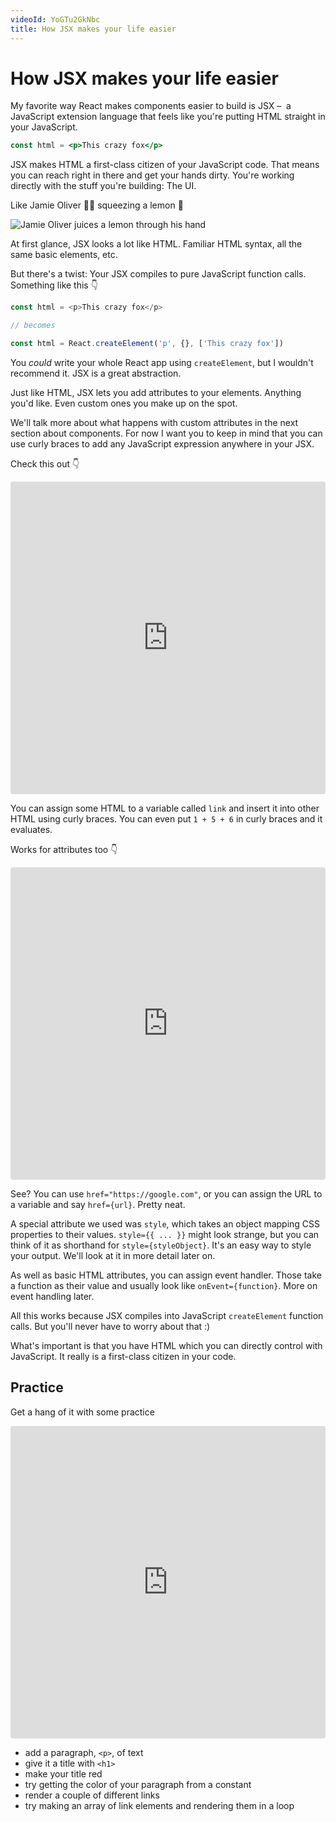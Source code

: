 ```yaml
---
videoId: YoGTu2GkNbc
title: How JSX makes your life easier
---
```


# How JSX makes your life easier

My favorite way React makes components easier to build is JSX –  a JavaScript extension language that feels like you're putting HTML straight in your JavaScript.

```jsx
const html = <p>This crazy fox</p>
```

JSX makes HTML a first-class citizen of your JavaScript code. That means you can reach right in there and get your hands dirty. You're working directly with the stuff you're building: The UI.

Like Jamie Oliver 👨‍🍳 squeezing a lemon 🍋

![Jamie Oliver juices a lemon through his hand](./img/jamie-oliver-lemon.gif)

At first glance, JSX looks a lot like HTML. Familiar HTML syntax, all the same basic elements, etc.

But there's a twist: Your JSX compiles to pure JavaScript function calls. Something like this 👇

```javascript
const html = <p>This crazy fox</p>

// becomes

const html = React.createElement('p', {}, ['This crazy fox'])
```

You _could_ write your whole React app using `createElement`, but I wouldn't recommend it. JSX is a great abstraction.

Just like HTML, JSX lets you add attributes to your elements. Anything you'd like. Even custom ones you make up on the spot.

We'll talk more about what happens with custom attributes in the next section about components. For now I want you to keep in mind that you can use curly braces to add any JavaScript expression anywhere in your JSX.

Check this out 👇

<iframe src="https://codesandbox.io/embed/n9k959k600" style="width:100%; height:500px; border:0; border-radius: 4px; overflow:hidden;" sandbox="allow-modals allow-forms allow-popups allow-scripts allow-same-origin"></iframe>

You can assign some HTML to a variable called `link` and insert it into other HTML using curly braces. You can even put `1 + 5 + 6` in curly braces and it evaluates.

Works for attributes too 👇

<iframe src="https://codesandbox.io/embed/yk80k5r2v1" style="width:100%; height:500px; border:0; border-radius: 4px; overflow:hidden;" sandbox="allow-modals allow-forms allow-popups allow-scripts allow-same-origin"></iframe>

See? You can use `href="https://google.com"`, or you can assign the URL to a variable and say `href={url}`. Pretty neat.

A special attribute we used was `style`, which takes an object mapping CSS properties to their values. `style={{ ... }}` might look strange, but you can think of it as shorthand for `style={styleObject}`. It's an easy way to style your output. We'll look at it in more detail later on.

As well as basic HTML attributes, you can assign event handler. Those take a function as their value and usually look like `onEvent={function}`. More on event handling later.

All this works because JSX compiles into JavaScript `createElement` function calls. But you'll never have to worry about that :)

What's important is that you have HTML which you can directly control with JavaScript. It really is a first-class citizen in your code.

## Practice

Get a hang of it with some practice

<iframe src="https://codesandbox.io/s/zl40rrpo0p" style="width:100%; height:500px; border:0; border-radius: 4px; overflow:hidden;" sandbox="allow-modals allow-forms allow-popups allow-scripts allow-same-origin"></iframe>

* add a paragraph, `<p>`, of text
* give it a title with `<h1>`
* make your title red
* try getting the color of your paragraph from a constant
* render a couple of different links
* try making an array of link elements and rendering them in a loop
